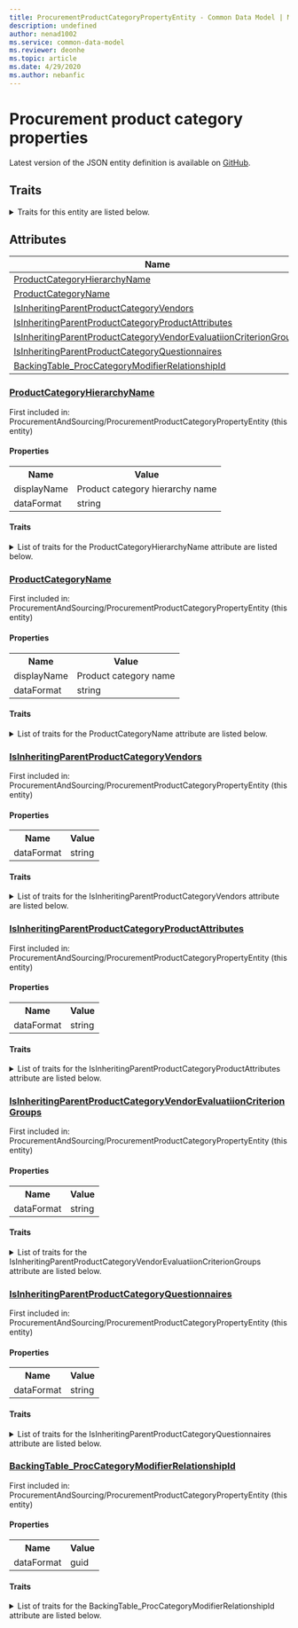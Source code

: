 ```yaml
---
title: ProcurementProductCategoryPropertyEntity - Common Data Model | Microsoft Docs
description: undefined
author: nenad1002
ms.service: common-data-model
ms.reviewer: deonhe
ms.topic: article
ms.date: 4/29/2020
ms.author: nebanfic
---
```


# Procurement product category properties

  
 Latest version of the JSON entity definition is available on <a href="https://github.com/Microsoft/CDM/tree/master/schemaDocuments/core/operationsCommon/Entities/SupplyChain/ProcurementAndSourcing/ProcurementProductCategoryPropertyEntity.cdm.json" target="_blank">GitHub</a>.  

## Traits

<details>
<summary>Traits for this entity are listed below.  
</summary>

**is.CDM.entityVersion**  
  <table><tr><th>Parameter</th><th>Value</th><th>Data type</th><th>Explanation</th></tr><tr><td>versionNumber</td><td>"1.0.0"</td><td>string</td><td>semantic version number of the entity</td></tr></table>

**is.application.releaseVersion**  
  <table><tr><th>Parameter</th><th>Value</th><th>Data type</th><th>Explanation</th></tr><tr><td>releaseVersion</td><td>"10.0.13.0"</td><td>string</td><td>semantic version number of the application introducing this entity</td></tr></table>

**is.localized.displayedAs**  
  Holds the list of language specific display text for an object.  <table><tr><th>Parameter</th><th>Value</th><th>Data type</th><th>Explanation</th></tr><tr><td>localizedDisplayText</td><td><table><tr><th>languageTag</th><th>displayText</th></tr><tr><td>en</td><td>Procurement product category properties</td></tr></table></td><td>entity</td><td>a reference to the constant entity holding the list of localized text</td></tr></table>

</details>

## Attributes

|Name|Description|First Included in Instance|
|---|---|---|
|[ProductCategoryHierarchyName](#ProductCategoryHierarchyName)||<a href="ProcurementProductCategoryPropertyEntity.md" target="_blank">ProcurementAndSourcing/ProcurementProductCategoryPropertyEntity</a>|
|[ProductCategoryName](#ProductCategoryName)||<a href="ProcurementProductCategoryPropertyEntity.md" target="_blank">ProcurementAndSourcing/ProcurementProductCategoryPropertyEntity</a>|
|[IsInheritingParentProductCategoryVendors](#IsInheritingParentProductCategoryVendors)||<a href="ProcurementProductCategoryPropertyEntity.md" target="_blank">ProcurementAndSourcing/ProcurementProductCategoryPropertyEntity</a>|
|[IsInheritingParentProductCategoryProductAttributes](#IsInheritingParentProductCategoryProductAttributes)||<a href="ProcurementProductCategoryPropertyEntity.md" target="_blank">ProcurementAndSourcing/ProcurementProductCategoryPropertyEntity</a>|
|[IsInheritingParentProductCategoryVendorEvaluatiionCriterionGroups](#IsInheritingParentProductCategoryVendorEvaluatiionCriterionGroups)||<a href="ProcurementProductCategoryPropertyEntity.md" target="_blank">ProcurementAndSourcing/ProcurementProductCategoryPropertyEntity</a>|
|[IsInheritingParentProductCategoryQuestionnaires](#IsInheritingParentProductCategoryQuestionnaires)||<a href="ProcurementProductCategoryPropertyEntity.md" target="_blank">ProcurementAndSourcing/ProcurementProductCategoryPropertyEntity</a>|
|[BackingTable_ProcCategoryModifierRelationshipId](#BackingTable_ProcCategoryModifierRelationshipId)||<a href="ProcurementProductCategoryPropertyEntity.md" target="_blank">ProcurementAndSourcing/ProcurementProductCategoryPropertyEntity</a>|

### <a href=#ProductCategoryHierarchyName name="ProductCategoryHierarchyName">ProductCategoryHierarchyName</a>

First included in: ProcurementAndSourcing/ProcurementProductCategoryPropertyEntity (this entity)  

#### Properties

<table><tr><th>Name</th><th>Value</th></tr><tr><td>displayName</td><td>Product category hierarchy name</td></tr><tr><td>dataFormat</td><td>string</td></tr></table>

#### Traits

<details>
<summary>List of traits for the ProductCategoryHierarchyName attribute are listed below.</summary>

**is.dataFormat.character**  
**is.dataFormat.big**  
**is.dataFormat.array**  
**is.localized.displayedAs**  
Holds the list of language specific display text for an object.  <table><tr><th>Parameter</th><th>Value</th><th>Data type</th><th>Explanation</th></tr><tr><td>localizedDisplayText</td><td><table><tr><th>languageTag</th><th>displayText</th></tr><tr><td>en</td><td>Product category hierarchy name</td></tr></table></td><td>entity</td><td>a reference to the constant entity holding the list of localized text</td></tr></table>

**is.dataFormat.character**  
**is.dataFormat.array**  
</details>

### <a href=#ProductCategoryName name="ProductCategoryName">ProductCategoryName</a>

First included in: ProcurementAndSourcing/ProcurementProductCategoryPropertyEntity (this entity)  

#### Properties

<table><tr><th>Name</th><th>Value</th></tr><tr><td>displayName</td><td>Product category name</td></tr><tr><td>dataFormat</td><td>string</td></tr></table>

#### Traits

<details>
<summary>List of traits for the ProductCategoryName attribute are listed below.</summary>

**is.dataFormat.character**  
**is.dataFormat.big**  
**is.dataFormat.array**  
**is.localized.displayedAs**  
Holds the list of language specific display text for an object.  <table><tr><th>Parameter</th><th>Value</th><th>Data type</th><th>Explanation</th></tr><tr><td>localizedDisplayText</td><td><table><tr><th>languageTag</th><th>displayText</th></tr><tr><td>en</td><td>Product category name</td></tr></table></td><td>entity</td><td>a reference to the constant entity holding the list of localized text</td></tr></table>

**is.dataFormat.character**  
**is.dataFormat.array**  
</details>

### <a href=#IsInheritingParentProductCategoryVendors name="IsInheritingParentProductCategoryVendors">IsInheritingParentProductCategoryVendors</a>

First included in: ProcurementAndSourcing/ProcurementProductCategoryPropertyEntity (this entity)  

#### Properties

<table><tr><th>Name</th><th>Value</th></tr><tr><td>dataFormat</td><td>string</td></tr></table>

#### Traits

<details>
<summary>List of traits for the IsInheritingParentProductCategoryVendors attribute are listed below.</summary>

**is.dataFormat.character**  
**is.dataFormat.big**  
**is.dataFormat.array**  
**is.dataFormat.character**  
**is.dataFormat.array**  
</details>

### <a href=#IsInheritingParentProductCategoryProductAttributes name="IsInheritingParentProductCategoryProductAttributes">IsInheritingParentProductCategoryProductAttributes</a>

First included in: ProcurementAndSourcing/ProcurementProductCategoryPropertyEntity (this entity)  

#### Properties

<table><tr><th>Name</th><th>Value</th></tr><tr><td>dataFormat</td><td>string</td></tr></table>

#### Traits

<details>
<summary>List of traits for the IsInheritingParentProductCategoryProductAttributes attribute are listed below.</summary>

**is.dataFormat.character**  
**is.dataFormat.big**  
**is.dataFormat.array**  
**is.dataFormat.character**  
**is.dataFormat.array**  
</details>

### <a href=#IsInheritingParentProductCategoryVendorEvaluatiionCriterionGroups name="IsInheritingParentProductCategoryVendorEvaluatiionCriterionGroups">IsInheritingParentProductCategoryVendorEvaluatiionCriterionGroups</a>

First included in: ProcurementAndSourcing/ProcurementProductCategoryPropertyEntity (this entity)  

#### Properties

<table><tr><th>Name</th><th>Value</th></tr><tr><td>dataFormat</td><td>string</td></tr></table>

#### Traits

<details>
<summary>List of traits for the IsInheritingParentProductCategoryVendorEvaluatiionCriterionGroups attribute are listed below.</summary>

**is.dataFormat.character**  
**is.dataFormat.big**  
**is.dataFormat.array**  
**is.dataFormat.character**  
**is.dataFormat.array**  
</details>

### <a href=#IsInheritingParentProductCategoryQuestionnaires name="IsInheritingParentProductCategoryQuestionnaires">IsInheritingParentProductCategoryQuestionnaires</a>

First included in: ProcurementAndSourcing/ProcurementProductCategoryPropertyEntity (this entity)  

#### Properties

<table><tr><th>Name</th><th>Value</th></tr><tr><td>dataFormat</td><td>string</td></tr></table>

#### Traits

<details>
<summary>List of traits for the IsInheritingParentProductCategoryQuestionnaires attribute are listed below.</summary>

**is.dataFormat.character**  
**is.dataFormat.big**  
**is.dataFormat.array**  
**is.dataFormat.character**  
**is.dataFormat.array**  
</details>

### <a href=#BackingTable_ProcCategoryModifierRelationshipId name="BackingTable_ProcCategoryModifierRelationshipId">BackingTable_ProcCategoryModifierRelationshipId</a>

First included in: ProcurementAndSourcing/ProcurementProductCategoryPropertyEntity (this entity)  

#### Properties

<table><tr><th>Name</th><th>Value</th></tr><tr><td>dataFormat</td><td>guid</td></tr></table>

#### Traits

<details>
<summary>List of traits for the BackingTable_ProcCategoryModifierRelationshipId attribute are listed below.</summary>

**is.dataFormat.character**  
**is.dataFormat.big**  
**is.dataFormat.array**  
**is.dataFormat.guid**  
**means.identity.entityId**  
**is.linkedEntity.identifier**  
Marks the attribute(s) that hold foreign key references to a linked (used as an attribute) entity. This attribute is added to the resolved entity to enumerate the referenced entities.  <table><tr><th>Parameter</th><th>Value</th><th>Data type</th><th>Explanation</th></tr><tr><td>entityReferences</td><td><table><tr><th>entityReference</th><th>attributeReference</th></tr><tr><td><a href="../../../Tables/SupplyChain/ProcurementAndSourcing/Main/ProcCategoryModifier.md" target="_blank">/core/operationsCommon/Tables/SupplyChain/ProcurementAndSourcing/Main/ProcCategoryModifier.cdm.json/ProcCategoryModifier</a></td><td><a href="../../../Tables/SupplyChain/ProcurementAndSourcing/Main/ProcCategoryModifier.md#RecId" target="_blank">RecId</a></td></tr></table></td><td>entity</td><td>a reference to the constant entity holding the list of entity references</td></tr></table>

**is.dataFormat.guid**  
**is.dataFormat.character**  
**is.dataFormat.array**  
</details>
